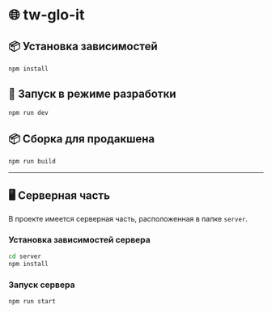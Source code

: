 # 🌐 tw-glo-it

## 📦 Установка зависимостей

```sh
npm install
```

## 🚀 Запуск в режиме разработки

```sh
npm run dev
```

## 📦 Сборка для продакшена

```sh
npm run build
```

---

## 🖥️ Серверная часть

В проекте имеется серверная часть, расположенная в папке `server`.

### Установка зависимостей сервера

```sh
cd server
npm install
```

### Запуск сервера

```sh
npm run start
```
